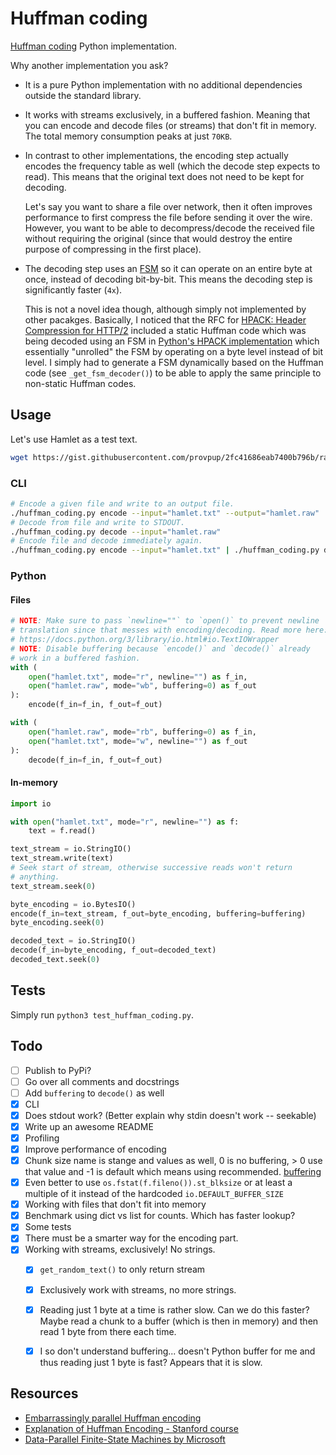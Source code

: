 # Huffman coding

[Huffman coding](https://en.wikipedia.org/wiki/Huffman_coding) Python implementation.

Why another implementation you ask?

-   It is a pure Python implementation with no additional dependencies outside the standard library.
-   It works with streams exclusively, in a buffered fashion. Meaning that you can encode and decode
    files (or streams) that don't fit in memory. The total memory consumption peaks at just `70KB`.
-   In contrast to other implementations, the encoding step actually encodes the frequency table as
    well (which the decode step expects to read). This means that the original text does not need to
    be kept for decoding.

    Let's say you want to share a file over network, then it often improves performance to first
    compress the file before sending it over the wire. However, you want to be able to
    decompress/decode the received file without requiring the original (since that would destroy the
    entire purpose of compressing in the first place).

-   The decoding step uses an [FSM](https://en.wikipedia.org/wiki/Finite-state_machine) so it can
    operate on an entire byte at once, instead of decoding bit-by-bit. This means the decoding step
    is significantly faster (`4x`).

    This is not a novel idea though, although simply not implemented by other pacakges. Basically, I
    noticed that the RFC for [HPACK: Header Compression for
    HTTP/2](https://www.rfc-editor.org/rfc/rfc7541#appendix-B) included a static Huffman code which
    was being decoded using an FSM in [Python's HPACK
    implementation](https://github.com/python-hyper/hpack/blob/master/src/hpack/huffman_table.py)
    which essentially "unrolled" the FSM by operating on a byte level instead of bit level. I simply
    had to generate a FSM dynamically based on the Huffman code (see `_get_fsm_decoder()`) to be
    able to apply the same principle to non-static Huffman codes.


## Usage

Let's use Hamlet as a test text.
```sh
wget https://gist.githubusercontent.com/provpup/2fc41686eab7400b796b/raw/b575bd01a58494dfddc1d6429ef0167e709abf9b/hamlet.txt -O hamlet.txt
```

### CLI
```sh
# Encode a given file and write to an output file.
./huffman_coding.py encode --input="hamlet.txt" --output="hamlet.raw"
# Decode from file and write to STDOUT.
./huffman_coding.py decode --input="hamlet.raw"
# Encode file and decode immediately again.
./huffman_coding.py encode --input="hamlet.txt" | ./huffman_coding.py decode
```

### Python

#### Files

```python
# NOTE: Make sure to pass `newline=""` to `open()` to prevent newline
# translation since that messes with encoding/decoding. Read more here:
# https://docs.python.org/3/library/io.html#io.TextIOWrapper
# NOTE: Disable buffering because `encode()` and `decode()` already
# work in a buffered fashion.
with (
    open("hamlet.txt", mode="r", newline="") as f_in,
    open("hamlet.raw", mode="wb", buffering=0) as f_out
):
    encode(f_in=f_in, f_out=f_out)

with (
    open("hamlet.raw", mode="rb", buffering=0) as f_in,
    open("hamlet.txt", mode="w", newline="") as f_out
):
    decode(f_in=f_in, f_out=f_out)
```

#### In-memory

```python
import io

with open("hamlet.txt", mode="r", newline="") as f:
    text = f.read()

text_stream = io.StringIO()
text_stream.write(text)
# Seek start of stream, otherwise successive reads won't return
# anything.
text_stream.seek(0)

byte_encoding = io.BytesIO()
encode(f_in=text_stream, f_out=byte_encoding, buffering=buffering)
byte_encoding.seek(0)

decoded_text = io.StringIO()
decode(f_in=byte_encoding, f_out=decoded_text)
decoded_text.seek(0)
```

## Tests

Simply run `python3 test_huffman_coding.py`.

## Todo

- [ ] Publish to PyPi?
- [ ] Go over all comments and docstrings
- [ ] Add `buffering` to `decode()` as well
- [x] CLI
- [x] Does stdout work? (Better explain why stdin doesn't work -- seekable)
- [x] Write up an awesome README
- [x] Profiling
- [x] Improve performance of encoding
- [x] Chunk size name is stange and values as well, 0 is no buffering, > 0 use that value and -1 is
  default which means using recommended.
  [buffering](https://github.com/python/cpython/blob/b652d40f1c88fcd8595cd401513f6b7f8e499471/Lib/_pyio.py#L123)
- [x] Even better to use `os.fstat(f.fileno()).st_blksize` or at least a multiple of it instead of
  the hardcoded `io.DEFAULT_BUFFER_SIZE`
- [x] Working with files that don't fit into memory
- [x] Benchmark using dict vs list for counts. Which has faster lookup?
- [x] Some tests
- [x] There must be a smarter way for the encoding part.
- [x] Working with streams, exclusively! No strings.
    - [x] `get_random_text()` to only return stream
    - [x] Exclusively work with streams, no more strings.
    - [x] Reading just 1 byte at a time is rather slow. Can we do this faster? Maybe read a chunk to
      a buffer (which is then in memory) and then read 1 byte from there each time.
    - [x] I so don't understand buffering... doesn't Python buffer for me and thus reading just 1
      byte is fast? Appears that it is slow.


## Resources

-   [Embarrassingly parallel Huffman encoding](http://www.ittc.ku.edu/~jsv/Papers/HoV95.pdcfull.pdf)
-   [Explanation of Huffman Encoding - Stanford
    course](https://web.stanford.edu/class/archive/cs/cs106b/cs106b.1126/handouts/220%20Huffman%20Encoding.pdf)
-   [Data-Parallel Finite-State Machines by
    Microsoft](https://www.microsoft.com/en-us/research/wp-content/uploads/2016/02/asplos302-mytkowicz.pdf)
